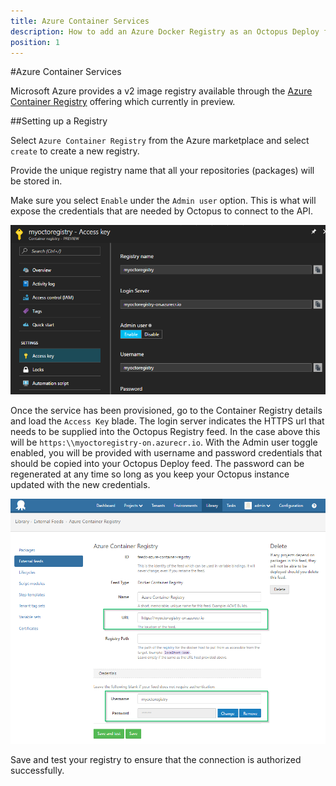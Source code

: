 ```yaml
---
title: Azure Container Services
description: How to add an Azure Docker Registry as an Octopus Deploy feed for use in Docker steps.
position: 1
---
```


#Azure Container Services

Microsoft Azure provides a v2 image registry available through the [Azure Container Registry](https://azure.microsoft.com/en-au/services/container-registry/) offering which currently in preview.

##Setting up a Registry

Select `Azure Container Registry` from the Azure marketplace and select `create` to create a new registry.

Provide the unique registry name that all your repositories (packages) will be stored in.

Make sure you select `Enable` under the `Admin user` option. This is what will expose the credentials that are needed by Octopus to connect to the API.

![Azure Container Services Access Key blade](azure-blade.png)

Once the service has been provisioned, go to the Container Registry details and load the `Access Key` blade. The login server indicates the HTTPS url that needs to be supplied into the Octopus Registry feed. In the case above this will be `https:\\myoctoregistry-on.azurecr.io`. 
With the Admin user toggle enabled, you will be provided with username and password credentials that should be copied into your Octopus Deploy feed. The password can be regenerated at any time so long as you keep your Octopus instance updated with the new credentials.

![Azure Container Services Registry Feed](azure-feed.png)

Save and test your registry to ensure that the connection is authorized successfully.
